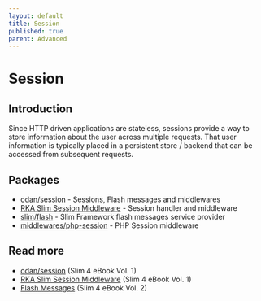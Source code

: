 ```yaml
---
layout: default
title: Session
published: true
parent: Advanced
---
```


# Session

## Introduction

Since HTTP driven applications are stateless, 
sessions provide a way to store information about the user across multiple requests. 
That user information is typically placed in a persistent store / backend 
that can be accessed from subsequent requests.

## Packages

* [odan/session](https://github.com/odan/session) - Sessions, Flash messages and middlewares
* [RKA Slim Session Middleware](https://github.com/akrabat/rka-slim-session-middleware) - Session handler and middleware
* [slim/flash](https://github.com/slimphp/Slim-Flash) - Slim Framework flash messages service provider
* [middlewares/php-session](https://github.com/middlewares/php-session) - PHP Session middleware

## Read more

* [odan/session](https://ko-fi.com/s/5f182b4b22) (Slim 4 eBook Vol. 1)
* [RKA Slim Session Middleware](https://ko-fi.com/s/e592c10b5f) (Slim 4 eBook Vol. 1)
* [Flash Messages](https://ko-fi.com/s/e592c10b5f) (Slim 4 eBook Vol. 2)
